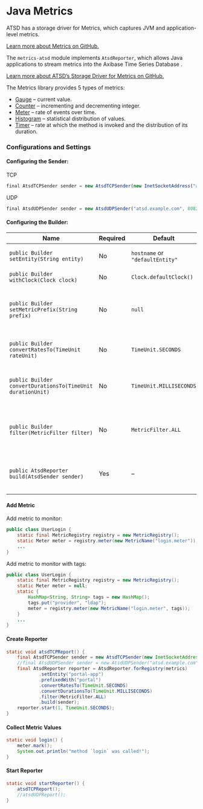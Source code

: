 # Java Metrics

ATSD has a storage driver for Metrics, which captures JVM and application-level metrics.

[Learn more about Metrics on GitHub.](https://github.com/dropwizard/metrics)

The `metrics-atsd` module implements `AtsdReporter`, which allows Java applications to stream metrics into the Axibase Time Series Database .

[Learn more about ATSD’s Storage Driver for Metrics on GitHub.](https://github.com/axibase/metrics-atsd)

The Metrics library provides 5 types of metrics:


- [Gauge](https://dropwizard.github.io/metrics/3.1.0/getting-started/#gauges) – current value.
- [Counter](https://dropwizard.github.io/metrics/3.1.0/getting-started/#counters) – incrementing and decrementing integer.
- [Meter](https://dropwizard.github.io/metrics/3.1.0/getting-started/#meters) – rate of events over time.
- [Histogram](https://dropwizard.github.io/metrics/3.1.0/getting-started/#histograms) – statistical distribution of values.
- [Timer](https://dropwizard.github.io/metrics/3.1.0/getting-started/#timers) – rate at which the method is invoked and the distribution of its duration.


### Configurations and Settings

#### Configuring the Sender:

TCP

```javascript
final AtsdTCPSender sender = new AtsdTCPSender(new InetSocketAddress("atsd.example.com", 8081));
```

UDP

```javascript
final AtsdUDPSender sender = new AtsdUDPSender("atsd.example.com", 8082);
```

#### Configuring the Builder:

| Name | Required | Default | Description | 
| --- | --- | --- | --- | 
|  `public Builder setEntity(String entity)`  |  No  |  `hostname` or `"defaultEntity"`  |  Application name or hostname.  | 
|  `public Builder withClock(Clock clock)`  |  No  |  `Clock.defaultClock()`  |  Clock instance.  | 
|  `public Builder setMetricPrefix(String prefix)`  |  No  |  `null`  |  Prefix metric names with the specified string.  | 
|  `public Builder convertRatesTo(TimeUnit rateUnit)`  |  No  |  `TimeUnit.SECONDS`  |  Convert rates to the specified period.  | 
|  `public Builder convertDurationsTo(TimeUnit durationUnit)`  |  No  |  `TimeUnit.MILLISECONDS`  |  Convert durations to the specified period.  | 
|  `public Builder filter(MetricFilter filter)`  |  No  |  `MetricFilter.ALL`  |  Only report metrics matching the specified filter.  | 
|  `public AtsdReporter build(AtsdSender sender)`  |  Yes  |  –  |  Sending metrics using the specified AtsdSender.  | 


#### Add Metric

Add metric to monitor:

```java
public class UserLogin {
    static final MetricRegistry registry = new MetricRegistry();
    static Meter meter = registry.meter(new MetricName("login.meter"));;
    ...
}
```

Add metric to monitor with tags:

```java
public class UserLogin {
    static final MetricRegistry registry = new MetricRegistry();
    static Meter meter = null;
    static {
        HashMap<String, String> tags = new HashMap();
        tags.put("provider", "ldap");
        meter = registry.meter(new MetricName("login.meter", tags));
    }
    ...
}
```

#### Create Reporter

```java
static void atsdTCPReport() {
    final AtsdTCPSender sender = new AtsdTCPSender(new InetSocketAddress("atsd.example.com", 8081));
    //final AtsdUDPSender sender = new AtsdUDPSender("atsd.example.com", 8082);
    final AtsdReporter reporter = AtsdReporter.forRegistry(metrics)
            .setEntity("portal-app")
            .prefixedWith("portal")
            .convertRatesTo(TimeUnit.SECONDS)
            .convertDurationsTo(TimeUnit.MILLISECONDS)
            .filter(MetricFilter.ALL)
            .build(sender);
    reporter.start(1, TimeUnit.SECONDS);
}
```

#### Collect Metric Values

```java
static void login() {
    meter.mark();
    System.out.println("method `login` was called!");
}
```

#### Start Reporter

```java
static void startReporter() {
    atsdTCPReport();
    //atsdUDPReport();
}
```
